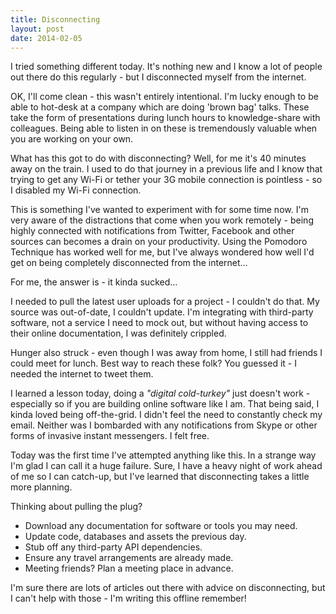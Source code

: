 ```yaml
---
title: Disconnecting
layout: post
date: 2014-02-05
---
```


I tried something different today. It's nothing new and I know a lot of people out there do this regularly - but I disconnected myself from the internet.

OK, I'll come clean - this wasn't entirely intentional. I'm lucky enough to be able to hot-desk at a company which are doing 'brown bag' talks. These take the form of presentations during lunch hours to knowledge-share with colleagues. Being able to listen in on these is tremendously valuable when you are working on your own.

What has this got to do with disconnecting? Well, for me it's 40 minutes away on the train. I used to do that journey in a previous life and I know that trying to get any Wi-Fi or tether your 3G mobile connection is pointless - so I disabled my Wi-Fi connection.

This is something I've wanted to experiment with for some time now. I'm very aware of the distractions that come when you work remotely - being highly connected with notifications from Twitter, Facebook and other sources can becomes a drain on your productivity. Using the Pomodoro Technique has worked well for me, but I've always wondered how well I'd get on being completely disconnected from the internet...

For me, the answer is - it kinda sucked...

I needed to pull the latest user uploads for a project - I couldn't do that. My source was out-of-date, I couldn't update. I'm integrating with third-party software, not a service I need to mock out, but without having access to their online documentation, I was definitely crippled.

Hunger also struck - even though I was away from home, I still had friends I could meet for lunch. Best way to reach these folk? You guessed it - I needed the internet to tweet them.

I learned a lesson today, doing a _"digital cold-turkey"_ just doesn't work - especially so if you are building online software like I am. That being said, I kinda loved being off-the-grid. I didn't feel the need to constantly check my email. Neither was I bombarded with any notifications from Skype or other forms of invasive instant messengers. I felt free.

Today was the first time I've attempted anything like this. In a strange way I'm glad I can call it a huge failure. Sure, I have a heavy night of work ahead of me so I can catch-up, but I've learned that disconnecting takes a little more planning.

Thinking about pulling the plug?
- Download any documentation for software or tools you may need.
- Update code, databases and assets the previous day.
- Stub off any third-party API dependencies.
- Ensure any travel arrangements are already made.
- Meeting friends? Plan a meeting place in advance.

I'm sure there are lots of articles out there with advice on disconnecting, but I can't help with those - I'm writing this offline remember!